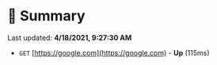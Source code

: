 # 📖 Summary
Last updated: **4/18/2021, 9:27:30 AM**

- `GET` [https://google.com](https://google.com) - **Up** (115ms)
